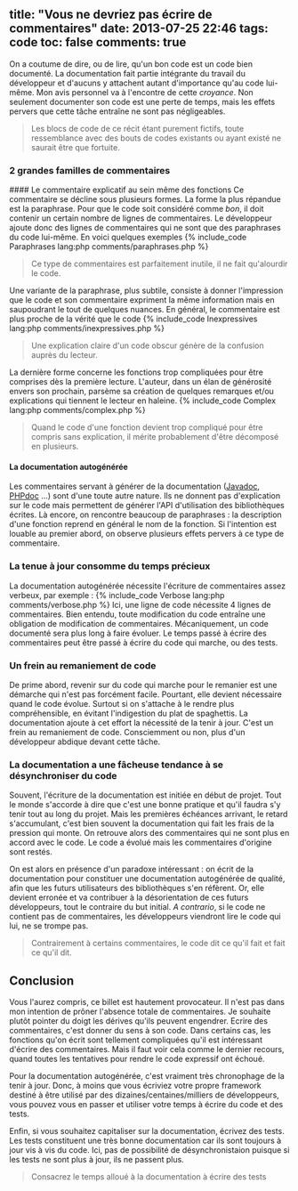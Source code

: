 title: "Vous ne devriez pas écrire de commentaires"
date: 2013-07-25 22:46
tags: code
toc: false
comments: true
---

On a coutume de dire, ou de lire, qu'un bon code est un code bien documenté. La documentation fait partie intégrante
du travail du développeur et d'aucuns y attachent autant d'importance qu'au code lui-même. Mon avis personnel va
à l'encontre de cette _croyance_. Non seulement documenter son code est une perte de temps, mais les effets pervers
que cette tâche entraîne ne sont pas négligeables.
> Les blocs de code de ce récit étant purement fictifs, toute ressemblance avec des bouts de
codes existants ou ayant existé ne saurait être que fortuite.

### 2 grandes familles de commentaires
#### Le commentaire explicatif au sein même des fonctions
Ce commentaire se décline sous plusieurs formes. La forme la plus répandue est la paraphrase.
Pour que le code soit considéré comme _bon_, il doit contenir un certain nombre de lignes de
commentaires. Le développeur ajoute donc des lignes de commentaires qui ne sont que des
paraphrases du code lui-même. En voici quelques exemples
{% include_code Paraphrases lang:php comments/paraphrases.php %}
> Ce type de commentaires est parfaitement inutile, il ne fait qu'alourdir le code.

Une variante de la paraphrase, plus subtile, consiste à donner l'impression que le code et son
commentaire expriment la même information mais en saupoudrant le tout de quelques nuances.
En général, le commentaire est plus proche de la vérité que le code
{% include_code Inexpressives lang:php comments/inexpressives.php %}
> Une explication claire d'un code obscur génère de la confusion auprès du lecteur.

La dernière forme concerne les fonctions trop compliquées pour être comprises dès la première
lecture. L'auteur, dans un élan de générosité envers son prochain, parsème sa création de quelques
remarques et/ou explications qui tiennent le lecteur en haleine.
{% include_code Complex lang:php comments/complex.php %}
> Quand le code d'une fonction devient trop compliqué pour être compris sans explication, il
mérite probablement d'être décomposé en plusieurs.

#### La documentation autogénérée
Les commentaires servant à générer de la documentation ([Javadoc](http://www.oracle.com/technetwork/java/javase/documentation/index-jsp-135444.html), [PHPdoc](http://www.phpdoc.org/) ...) sont d'une toute autre nature.
Ils ne donnent pas d'explication sur le code mais permettent de générer l'API
d'utilisation des bibliothèques écrites. Là encore, on rencontre beaucoup de paraphrases : la
description d'une fonction reprend en général le nom de la fonction. Si l'intention est louable
au premier abord, on observe plusieurs effets pervers à ce type de commentaire.

### La tenue à jour consomme du temps précieux
La documentation autogénérée nécessite l'écriture de commentaires assez verbeux, par exemple :
{% include_code Verbose lang:php comments/verbose.php %}
Ici, une ligne de code nécessite 4 lignes de commentaires.  Bien entendu, toute modification du
code entraîne une obligation de modification de commentaires. Mécaniquement, un code documenté
sera plus long à faire évoluer. Le temps passé à écrire des commentaires peut être passé à écrire
du code qui marche, ou des tests.

### Un frein au remaniement de code
De prime abord, revenir sur du code qui marche pour le remanier est une démarche qui n'est pas
forcément facile. Pourtant, elle devient nécessaire quand le code évolue. Surtout si on s'attache
à le rendre plus compréhensible, en évitant l'indigestion du plat de spaghettis. La documentation
ajoute à cet effort la nécessité de la tenir à jour. C'est un frein au
remaniement de code. Consciemment ou non, plus d'un développeur abdique devant cette tâche.

### La documentation a une fâcheuse tendance à se désynchroniser du code
Souvent, l'écriture de la documentation est initiée en début de projet. Tout le monde s'accorde à
dire que c'est une bonne pratique et qu'il faudra s'y tenir tout au long du projet. Mais les
premières échéances arrivant, le retard s'accumulant, c'est bien souvent la documentation qui
fait les frais de la pression qui monte. On retrouve alors des commentaires qui ne sont plus en
accord avec le code. Le code a évolué mais les commentaires d'origine sont restés.

On est alors en présence d'un paradoxe intéressant : on écrit de la documentation pour constituer
une documentation autogénérée de qualité, afin que les futurs utilisateurs des bibliothèques s'en
réfèrent. Or, elle devient erronée et va contribuer à la désorientation de ces futurs
développeurs, tout le contraire du but initial. _A contrario_, si le code ne contient pas de commentaires,
les développeurs viendront lire le code qui lui, ne se trompe pas.
> Contrairement à certains commentaires, le code dit ce qu'il fait et fait ce qu'il dit.

## Conclusion
Vous l'aurez compris, ce billet est hautement provocateur. Il n'est pas dans mon intention de
prôner l'absence totale de commentaires. Je souhaite plutôt pointer du doigt les dérives qu'ils
peuvent engendrer. Ecrire des commentaires, c'est donner du sens à son code. Dans certains cas,
les fonctions qu'on écrit sont tellement compliquées qu'il est intéressant d'écrire des
commentaires. Mais il faut voir cela comme le dernier recours, quand toutes les tentatives pour
rendre le code expressif ont échoué.

Pour la documentation autogénérée, c'est vraiment très chronophage de la tenir à jour. Donc, à
moins que vous écriviez votre propre framework destiné à être utilisé par des
dizaines/centaines/milliers de développeurs, vous pouvez vous en passer et utiliser votre temps
à écrire du code et des tests.

Enfin, si vous souhaitez capitaliser sur la documentation, écrivez des tests. Les tests
constituent une très bonne documentation car ils sont toujours à jour vis à vis du code. Ici,
pas de possibilité de désynchronistaion puisque si les tests ne sont plus à jour, ils ne passent
plus.
> Consacrez le temps alloué à la documentation à écrire des tests